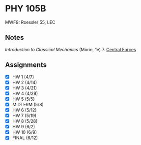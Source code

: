 # PHY 105B
MWF9: Roessler 55, LEC
## Notes
*Introduction to Classical Mechanics* (Morin, 1e)
7. [Central Forces](../notes/central-forces.md)
## Assignments
- [x] HW 1 (4/7)
- [x] HW 2 (4/14)
- [x] HW 3 (4/21)
- [x] HW 4 (4/28)
- [x] HW 5 (5/5)
- [x] MIDTERM (5/8)
- [x] HW 6 (5/12)
- [x] HW 7 (5/19)
- [x] HW 8 (5/28)
- [x] HW 9 (6/2)
- [x] HW 10 (6/9)
- [x] FINAL (6/12)